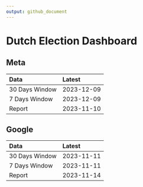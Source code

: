 ```yaml
---
output: github_document
---
```


# Dutch Election Dashboard



## Meta


|Data           |Latest     |
|:--------------|:----------|
|30 Days Window |2023-12-09 |
|7 Days Window  |2023-12-09 |
|Report         |2023-11-10 |

## Google


|Data           |Latest     |
|:--------------|:----------|
|30 Days Window |2023-11-11 |
|7 Days Window  |2023-11-11 |
|Report         |2023-11-14 |
